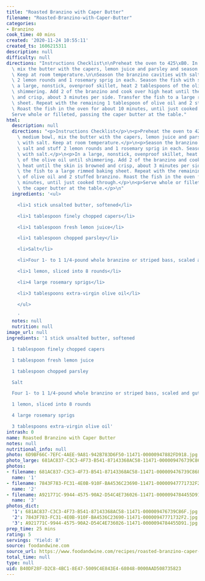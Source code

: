 ```yaml
---
title: "Roasted Branzino with Caper Butter"
filename: "Roasted-Branzino-with-Caper-Butter"
categories:
- Branzino
cook_time: 40 mins
created: '2020-11-24 10:55:11'
created_ts: 1606215311
description: null
difficulty: null
directions: "Instructions Checklist\n\nPreheat the oven to 425\xB0. In a medium bowl,\
  \ mix the butter with the capers, lemon juice and parsley and season with salt.\
  \ Keep at room temperature.\n\nSeason the branzino cavities with salt and stuff\
  \ 2 lemon rounds and 1 rosemary sprig in each. Season the fish with salt.\n\nIn\
  \ a large, nonstick, ovenproof skillet, heat 2 tablespoons of the olive oil until\
  \ shimmering. Add 2 of the branzino and cook over high heat until the skin is browned\
  \ and crisp, about 3 minutes per side. Transfer the fish to a large rimmed baking\
  \ sheet. Repeat with the remaining 1 tablespoon of olive oil and 2 stuffed branzino.\
  \ Roast the fish in the oven for about 10 minutes, until just cooked through.\n\n\
  Serve whole or filleted, passing the caper butter at the table."
html:
  description: null
  directions: "<p>Instructions Checklist</p>\n<p>Preheat the oven to 425\xB0. In a\
    \ medium bowl, mix the butter with the capers, lemon juice and parsley and season\
    \ with salt. Keep at room temperature.</p>\n<p>Season the branzino cavities with\
    \ salt and stuff 2 lemon rounds and 1 rosemary sprig in each. Season the fish\
    \ with salt.</p>\n<p>In a large, nonstick, ovenproof skillet, heat 2 tablespoons\
    \ of the olive oil until shimmering. Add 2 of the branzino and cook over high\
    \ heat until the skin is browned and crisp, about 3 minutes per side. Transfer\
    \ the fish to a large rimmed baking sheet. Repeat with the remaining 1 tablespoon\
    \ of olive oil and 2 stuffed branzino. Roast the fish in the oven for about 10\
    \ minutes, until just cooked through.</p>\n<p>Serve whole or filleted, passing\
    \ the caper butter at the table.</p>\n"
  ingredients: '<ul>

    <li>1 stick unsalted butter, softened</li>

    <li>1 tablespoon finely chopped capers</li>

    <li>1 tablespoon fresh lemon juice</li>

    <li>1 tablespoon chopped parsley</li>

    <li>Salt</li>

    <li>Four 1- to 1 1/4-pound whole branzino or striped bass, scaled and gutted</li>

    <li>1 lemon, sliced into 8 rounds</li>

    <li>4 large rosemary sprigs</li>

    <li>3 tablespoons extra-virgin olive oil</li>

    </ul>

    '
  notes: null
  nutrition: null
image_url: null
ingredients: '1 stick unsalted butter, softened

  1 tablespoon finely chopped capers

  1 tablespoon fresh lemon juice

  1 tablespoon chopped parsley

  Salt

  Four 1- to 1 1/4-pound whole branzino or striped bass, scaled and gutted

  1 lemon, sliced into 8 rounds

  4 large rosemary sprigs

  3 tablespoons extra-virgin olive oil'
intrash: 0
name: Roasted Branzino with Caper Butter
notes: null
nutritional_info: null
photo: 6D9BF66C-7EFC-4AEE-9A81-942B783D6F50-11471-00000947882FD918.jpg
photo_large: 681AC837-C3C3-4F73-B541-87143368AC58-11471-000009476739C86F.jpg
photos:
- filename: 681AC837-C3C3-4F73-B541-87143368AC58-11471-000009476739C86F.jpg
  name: '1'
- filename: 7843F783-FC31-4E0B-910F-BA4536C23690-11471-00000947771732F2.jpg
  name: '2'
- filename: A921771C-9944-4575-90A2-D54C4E736026-11471-0000094784455D91.jpg
  name: '3'
photos_dict:
  '1': 681AC837-C3C3-4F73-B541-87143368AC58-11471-000009476739C86F.jpg
  '2': 7843F783-FC31-4E0B-910F-BA4536C23690-11471-00000947771732F2.jpg
  '3': A921771C-9944-4575-90A2-D54C4E736026-11471-0000094784455D91.jpg
prep_time: 25 mins
rating: 5
servings: 'Yield: 8'
source: foodandwine.com
source_url: https://www.foodandwine.com/recipes/roasted-branzino-caper-butter
total_time: null
type: null
uid: B40DF28F-D2C8-4BC1-8E47-5009C4E843E4-68048-0000AAD508735823
---
```

